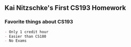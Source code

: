 ## Kai Nitzschke's First CS193 Homework


### Favorite things about CS193



```markdown
- Only 1 credit hour
- Easier than CS180
- No Exams
```
